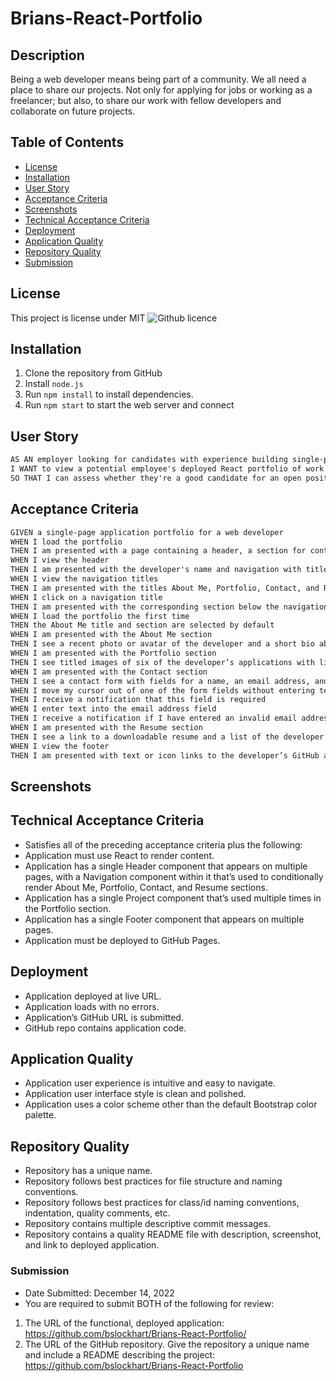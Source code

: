 # Brians-React-Portfolio

## Description

Being a web developer means being part of a community. We all need a place to share our projects. Not only for applying for jobs or working as a freelancer; but also, to share our work with fellow developers and collaborate on future projects.

## Table of Contents

- [License](#license)
- [Installation](#installation)
- [User Story](#user-story)
- [Acceptance Criteria](#acceptance-criteria)
- [Screenshots](#screenshots)
- [Technical Acceptance Criteria](#technical-acceptance-criteria)
- [Deployment](#deployment)
- [Application Quality](#application-quality)
- [Repository Quality](#repository-quality)
- [Submission](#submission)

## License

This project is license under MIT ![Github licence](http://img.shields.io/badge/license-MIT-blue.svg)

## Installation

1. Clone the repository from GitHub
1. Install `node.js`
1. Run `npm install` to install dependencies.
1. Run `npm start` to start the web server and connect

## User Story

```md
AS AN employer looking for candidates with experience building single-page applications
I WANT to view a potential employee's deployed React portfolio of work samples
SO THAT I can assess whether they're a good candidate for an open position
```

## Acceptance Criteria

```md
GIVEN a single-page application portfolio for a web developer
WHEN I load the portfolio
THEN I am presented with a page containing a header, a section for content, and a footer
WHEN I view the header
THEN I am presented with the developer's name and navigation with titles corresponding to different sections of the portfolio
WHEN I view the navigation titles
THEN I am presented with the titles About Me, Portfolio, Contact, and Resume, and the title corresponding to the current section is highlighted
WHEN I click on a navigation title
THEN I am presented with the corresponding section below the navigation without the page reloading and that title is highlighted
WHEN I load the portfolio the first time
THEN the About Me title and section are selected by default
WHEN I am presented with the About Me section
THEN I see a recent photo or avatar of the developer and a short bio about them
WHEN I am presented with the Portfolio section
THEN I see titled images of six of the developer’s applications with links to both the deployed applications and the corresponding GitHub repository
WHEN I am presented with the Contact section
THEN I see a contact form with fields for a name, an email address, and a message
WHEN I move my cursor out of one of the form fields without entering text
THEN I receive a notification that this field is required
WHEN I enter text into the email address field
THEN I receive a notification if I have entered an invalid email address
WHEN I am presented with the Resume section
THEN I see a link to a downloadable resume and a list of the developer’s proficiencies
WHEN I view the footer
THEN I am presented with text or icon links to the developer’s GitHub and LinkedIn profiles, and their profile on a third platform (Stack Overflow, Twitter)
```

## Screenshots

## Technical Acceptance Criteria

- Satisfies all of the preceding acceptance criteria plus the following:
- Application must use React to render content.
- Application has a single Header component that appears on multiple pages, with a Navigation component within it that’s used to conditionally render About Me, Portfolio, Contact, and Resume sections.
- Application has a single Project component that’s used multiple times in the Portfolio section.
- Application has a single Footer component that appears on multiple pages.
- Application must be deployed to GitHub Pages.

## Deployment

- Application deployed at live URL.
- Application loads with no errors.
- Application’s GitHub URL is submitted.
- GitHub repo contains application code.

## Application Quality

- Application user experience is intuitive and easy to navigate.
- Application user interface style is clean and polished.
- Application uses a color scheme other than the default Bootstrap color palette.

## Repository Quality

- Repository has a unique name.
- Repository follows best practices for file structure and naming conventions.
- Repository follows best practices for class/id naming conventions, indentation, quality comments, etc.
- Repository contains multiple descriptive commit messages.
- Repository contains a quality README file with description, screenshot, and link to deployed application.

### Submission

- Date Submitted: December 14, 2022
- You are required to submit BOTH of the following for review:

1. The URL of the functional, deployed application: https://github.com/bslockhart/Brians-React-Portfolio/
2. The URL of the GitHub repository. Give the repository a unique name and include a README describing the project: https://github.com/bslockhart/Brians-React-Portfolio
